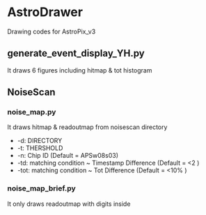 # AstroDrawer
Drawing codes for AstroPix_v3

## generate_event_display_YH.py
It draws 6 figures including hitmap & tot histogram 

## NoiseScan
    
### noise_map.py 
It draws hitmap & readoutmap from noisescan directory
   -  -d: DIRECTORY
   -  -t: THERSHOLD
   -  -n: Chip ID (Default = APSw08s03)
   -  -td: matching condition ~ Timestamp Difference (Default = <2 )
   -  -tot: matching condition ~ Tot Difference (Default = <10% )

### noise_map_brief.py
   It only draws readoutmap with digits inside


